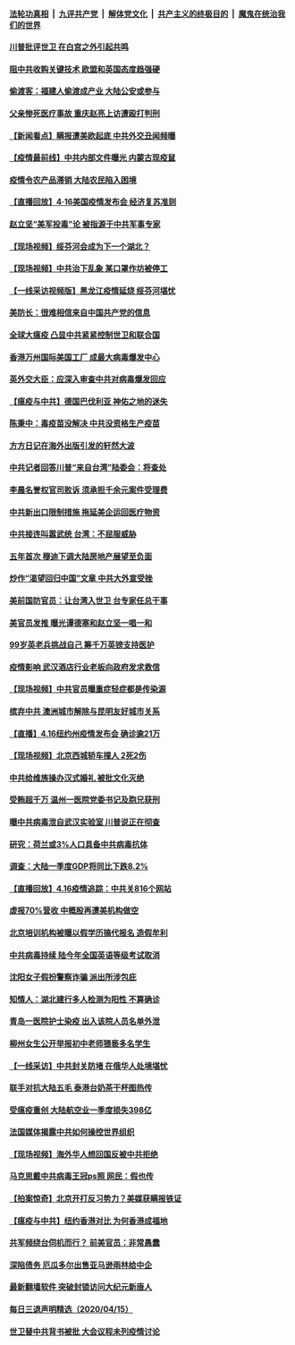 

####  [法轮功真相](../../../../basic/blob/master/README.md?t=04171031) &nbsp;|&nbsp; [九评共产党](../../../../9ping.md/blob/master/README.md?t=04171031) &nbsp;|&nbsp; [解体党文化](../../../../jtdwh.md/blob/master/README.md?t=04171031)  &nbsp;|&nbsp; [共产主义的终极目的](../../../../gczydzjmd.md/blob/master/README.md?t=04171031) &nbsp;|&nbsp; [魔鬼在统治我们的世界](../../../../mgztzwmdsj.md/blob/master/README.md?t=04171031) 

#### [川普批评世卫 在白宫之外引起共鸣](../pages/nsc413/n12037499.md?t=04171031) 

#### [阻中共收购关键技术 欧盟和英国态度趋强硬](../pages/nsc413/n12037506.md?t=04171031) 

#### [偷渡客：福建人偷渡成产业 大陆公安或参与](../pages/nsc413/n12037491.md?t=04171031) 

#### [父亲惨死医疗事故 重庆赵亮上访遭殴打判刑](../pages/nsc413/n12037197.md?t=04171031) 

#### [【新闻看点】瞒报遭美欧起底 中共外交丑闻频曝](../pages/nsc413/n12037053.md?t=04171031) 

#### [【疫情最前线】中共内部文件曝光 内蒙古现疫鼠](../pages/nsc413/n12036849.md?t=04171031) 

#### [疫情令农产品滞销 大陆农民陷入困境](../pages/nsc413/n12037173.md?t=04171031) 

#### [【直播回放】4·16美国疫情发布会 经济复苏准则](../pages/nsc413/n12037048.md?t=04171031) 

#### [赵立坚“美军投毒”论 被指源于中共军事专家](../pages/nsc413/n12037222.md?t=04171031) 

#### [【现场视频】绥芬河会成为下一个湖北？](../pages/nsc413/n12037031.md?t=04171031) 

#### [【现场视频】中共治下乱象 某口罩作坊被停工](../pages/nsc413/n12037032.md?t=04171031) 

#### [【一线采访视频版】黑龙江疫情延烧 绥芬河堪忧](../pages/nsc413/n12034299.md?t=04171031) 

#### [美防长：很难相信来自中国共产党的信息](../pages/nsc413/n12037379.md?t=04171031) 

#### [全球大瘟疫 凸显中共紧紧控制世卫和联合国](../pages/nsc413/n12037288.md?t=04171031) 

#### [香港万州国际美国工厂 成最大病毒爆发中心](../pages/nsc413/n12037210.md?t=04171031) 

#### [英外交大臣：应深入审查中共对病毒爆发回应](../pages/nsc413/n12037247.md?t=04171031) 

#### [【瘟疫与中共】德国巴伐利亚 神佑之地的迷失](../pages/nsc413/n12037227.md?t=04171031) 

#### [陈秉中：毒疫苗没解决 中共没资格生产疫苗](../pages/nsc413/n12037093.md?t=04171031) 

#### [方方日记在海外出版引发的轩然大波](../pages/nsc413/n12037140.md?t=04171031) 

#### [中共记者回答川普“来自台湾”陆委会：将查处](../pages/nsc413/n12036135.md?t=04171031) 

#### [李晨名誉权官司败诉 须承担千余元案件受理费](../pages/nsc413/n12036959.md?t=04171031) 

#### [中共新出口限制措施 拖延美企运回医疗物资](../pages/nsc413/n12036927.md?t=04171031) 

#### [中共接连叫嚣武统 台湾：不屈服威胁](../pages/nsc413/n12037117.md?t=04171031) 

#### [五年首次 穆迪下调大陆房地产展望至负面](../pages/nsc413/n12036936.md?t=04171031) 

#### [炒作“渴望回归中国”文章 中共大外宣受挫](../pages/nsc413/n12036597.md?t=04171031) 

#### [美前国防官员：让台湾入世卫 台专家任总干事](../pages/nsc413/n12036889.md?t=04171031) 

#### [美官员发推 曝光谭德塞和赵立坚一唱一和](../pages/nsc413/n12036679.md?t=04171031) 

#### [99岁英老兵挑战自己 筹千万英镑支持医护](../pages/nsc413/n12030609.md?t=04171031) 

#### [疫情影响 武汉酒店行业老板向政府发求救信](../pages/nsc413/n12036040.md?t=04171031) 

#### [【现场视频】中共官员曝重症轻症都是传染源](../pages/nsc413/n12036095.md?t=04171031) 

#### [摈弃中共 澳洲城市解除与昆明友好城市关系](../pages/nsc413/n12036793.md?t=04171031) 

#### [【直播】4.16纽约州疫情发布会 确诊逾21万](../pages/nsc413/n12036842.md?t=04171031) 


#### [【现场视频】北京西城轿车撞人 2死2伤](../pages/nsc413/n12036674.md?t=04171031) 

#### [中共给维族操办汉式婚礼 被批文化灭绝](../pages/nsc413/n12034114.md?t=04171031) 

#### [受贿超千万 温州一医院党委书记及胞兄获刑](../pages/nsc413/n12036421.md?t=04171031) 

#### [曝中共病毒泄自武汉实验室 川普说正在彻查](../pages/nsc413/n12035144.md?t=04171031) 

#### [研究：荷兰或3%人口具备中共病毒抗体](../pages/nsc413/n12036327.md?t=04171031) 

#### [调查：大陆一季度GDP将同比下跌8.2%](../pages/nsc413/n12036350.md?t=04171031) 

#### [【直播回放】4.16疫情追踪：中共关816个网站](../pages/nsc413/n12036202.md?t=04171031) 

#### [虚报70%营收 中概股再遭美机构做空](../pages/nsc413/n12035324.md?t=04171031) 

#### [北京培训机构被曝以假学历搞代报名 造假牟利](../pages/nsc413/n12035952.md?t=04171031) 

#### [中共病毒持续 陆今年全国英语等级考试取消](../pages/nsc413/n12036091.md?t=04171031) 

#### [沈阳女子假扮警察诈骗 派出所涉包庇](../pages/nsc413/n12035963.md?t=04171031) 

#### [知情人：湖北建行多人检测为阳性 不算确诊](../pages/nsc413/n12035846.md?t=04171031) 

#### [青岛一医院护士染疫 出入该院人员名单外泄](../pages/nsc413/n12035682.md?t=04171031) 

#### [柳州女生公开举报初中老师猥亵多名学生](../pages/nsc413/n12035670.md?t=04171031) 

#### [【一线采访】中共封关防堵 在俄华人处境堪忧](../pages/nsc413/n12035486.md?t=04171031) 

#### [联手对抗大陆五毛 泰港台奶茶干杯图热传](../pages/nsc413/n12035102.md?t=04171031) 

#### [受瘟疫重创 大陆航空业一季度损失398亿](../pages/nsc413/n12034786.md?t=04171031) 

#### [法国媒体揭露中共如何操控世界组织](../pages/nsc413/n12035295.md?t=04171031) 

#### [【现场视频】海外华人想回国反被中共拒绝](../pages/nsc413/n12035070.md?t=04171031) 

#### [马克思戴中共病毒王冠ps照 网民：假也传](../pages/nsc413/n12034076.md?t=04171031) 

#### [【拍案惊奇】北京开打反习势力？美媒获瞒报铁证](../pages/nsc413/n12034796.md?t=04171031) 

#### [【瘟疫与中共】纽约香港对比 为何香港成福地](../pages/nsc413/n12035199.md?t=04171031) 

#### [共军频绕台伺机而行？ 前美官员：非常愚蠢](../pages/nsc413/n12034998.md?t=04171031) 

#### [深陷债务 厄瓜多尔出售亚马逊雨林给中企](../pages/nsc413/n12034288.md?t=04171031) 

#### [最新翻墙软件 突破封锁访问大纪元新唐人](../pages/nsc413/n11971400.md?t=04171031) 

#### [每日三退声明精选（2020/04/15）](../pages/nsc413/n12035177.md?t=04171031) 

#### [世卫替中共背书被批 大会议程未列疫情讨论](../pages/nsc413/n12034878.md?t=04171031) 

